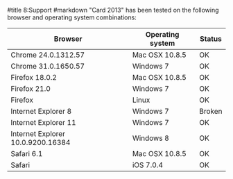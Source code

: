 #title 8:Support
#markdown
"Card 2013" has been tested on the following browser and
operating system combinations:

Browser|Operating system|Status
-|-|-
Chrome 24.0.1312.57|Mac OSX 10.8.5|OK
Chrome 31.0.1650.57|Windows 7|OK
Firefox 18.0.2|Mac OSX 10.8.5|OK
Firefox 21.0|Windows 7|OK
Firefox|Linux|OK
Internet Explorer 8|Windows 7|Broken
Internet Explorer 11|Windows 7|OK
Internet Explorer 10.0.9200.16384|Windows 8|OK
Safari 6.1|Mac OSX 10.8.5|OK
Safari|iOS 7.0.4|OK
